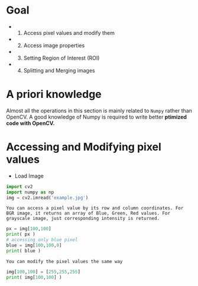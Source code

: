 # Goal
* 1. Access pixel values and modify them
* 2. Access image properties
* 3. Setting Region of Interest (ROI)
* 4. Splitting and Merging images
# A priori knowledge
Almost all the operations in this section is mainly related to `Numpy` rather than OpenCV. A good knowledge of Numpy is required to write better **ptimized code with OpenCV.**
# Accessing and Modifying pixel values
* Load Image
```python
import cv2
import numpy as np
img = cv2.imread('example.jpg')
```
    You can access a pixel value by its row and column coordinates. For BGR image, it returns an array of Blue, Green, Red values. For grayscale image, just corresponding intensity is returned.
```python
px = img[100,100]
print( px )
# accessing only blue pixel
blue = img[100,100,0]
print( blue )
```
    You can modify the pixel values the same way
```python
img[100,100] = [255,255,255]
print( img[100,100] )
```
